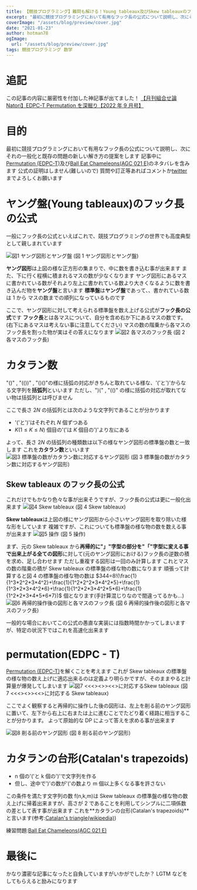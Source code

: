 ```yaml
---
title: 【競技プログラミング】難問も解ける！Young tableaux及びSkew tableauxのフック長の公式と数え上げ問題への適用
excerpt: "最初に競技プログラミングにおいて有用なフック長の公式について説明し、次にそれの一般化と既存の問題の新しい解き方の提案をします"
coverImage: "/assets/blog/preview/cover.jpg"
date: "2021-01-23"
author: hotman78
ogImage:
  url: "/assets/blog/preview/cover.jpg"
tags: 競技プログラミング 数学
---
```


# 追記

この記事の内容に厳密性を付加した神記事が出てました！
[【月刊組合せ論 Natori】EDPC-T Permutation を深掘り【2022 年 9 月号】](https://hackmd.io/@koboshi/B1mU5by25)

# 目的

最初に競技プログラミングにおいて有用なフック長の公式について説明し、次にそれの一般化と既存の問題の新しい解き方の提案をします
記事中に[Permutation (EDPC-T)](https://atcoder.jp/contests/dp/tasks/dp_t)及び[Ball Eat Chameleons(AGC 021 E)](https://atcoder.jp/contests/agc021/tasks/agc021_e)のネタバレを含みます
公式の証明はしません(難しいので)
質問や訂正等あればコメントか[twitter](https://twitter.com/hotmanww)までよろしくお願います

# ヤング盤(Young tableaux)のフック長の公式

一般にフック長の公式といえばこれで、競技プログラミングの世界でも高度典型として親しまれています

![図1 ヤング図形とヤング盤](https://qiita-image-store.s3.ap-northeast-1.amazonaws.com/0/68551/4aae9d95-3298-d53b-b087-35e95ebfe21d.png)
(図 1 ヤング図形とヤング盤)

**ヤング図形**は上図の様な正方形の集まりで、中に数を書き込む事が出来ます
また、下に行く程横に積まれるマスの数が少なくなります
ヤング図形にあるマスに書かれている数がそれより左上に書かれている数より大きくなるように数を書き込んだ物を**ヤング盤**と言います
**標準盤**は**ヤング盤**であって、、書かれている数は $1$ から マスの数までの順列になっているものです

ここで、ヤング図形に対して考えられる標準盤を数え上げる公式が**フック長の公式**です
**フック長**とは各マスについて、自分を含め右か下にあるマスの数です。(右下にあるマスは考えない事に注意してください)
マスの数の階乗から各マスのフック長を割った物が実はその答えになります
![図2 各マスのフック長](https://qiita-image-store.s3.ap-northeast-1.amazonaws.com/0/68551/57b2f135-87d2-78f8-a4aa-41ce908b8852.png)
(図 2 各マスのフック長)

# カタラン数

"()" , "(())" , "()()"の様に括弧の対応がきちんと取れている様な、'('と')'からなる文字列を**括弧列**といいます
ただし、")(" , "(()" の様に括弧の対応が取れてない物は括弧列とは呼びません

ここで長さ $2N$ の括弧列とは次のような文字列であることが分かります

- '('と')'はそれぞれ $N$ 個ずつある
- $K(1\leq K \leq N)$ 個目の'('は $K$ 個目の')'より左にある

よって、長さ $2N$ の括弧列の種類数は以下の様なヤング図形の標準盤の数と一致します
これを**カタラン数**といいます
![図3 標準盤の数がカタラン数に対応するヤング図形](https://qiita-image-store.s3.ap-northeast-1.amazonaws.com/0/68551/27478c87-7273-af7e-87f0-70d747623839.png)
(図 3 標準盤の数がカタラン数に対応するヤング図形)

## Skew tableaux のフック長の公式

これだけでもかなり色々な事が出来そうですが、フック長の公式は更に一般化出来ます
![図4 Skew tableaux](https://qiita-image-store.s3.ap-northeast-1.amazonaws.com/0/68551/1eb33836-bea4-e171-1625-a69394a5e942.png)
(図 4 Skew tableaux)

**Skew tableaux**は上図の様にヤング図形から小さいヤング図形を取り除いた様な形をしています
複雑ですが、これについても標準盤の様な物の数を数える事が出来ます
![図5 操作](https://qiita-image-store.s3.ap-northeast-1.amazonaws.com/0/68551/ddcd7902-0af2-ae54-3f25-4928c6cd4a8d.png)
(図 5 操作)

まず、元の Skew tableaux から**再帰的に"」"字型の部分を"「"字型に変える事で出来上がる全ての図形**に対して(元のヤング図形における)フック長の逆数の積を求め、足し合わせます
ただし重複する図形は一回のみ計算します
これとマスの数の階乗の積が Skew tableaux の標準盤の様な物の数になります
頑張って計算すると図 4 の標準盤の様な物の数は $344=8!(\frac{1}{1^3*2^2*3*4^2}+\frac{1}{1^2*2^2*3*4^2*5}+\frac{1}{1^3*2*3*4^2*6}+\frac{1}{1^2*2*3*4^2*5*6}+\frac{1}{1^2*2*3*4*5*6*7})$ 個となります(手計算混じりなので間違ってるかも...)
![図6 再帰的操作後の図形と各マスのフック長](https://qiita-image-store.s3.ap-northeast-1.amazonaws.com/0/68551/ac4100ae-a2f4-b96c-7979-6085dee5fe42.png)
(図 6 再帰的操作後の図形と各マスのフック長)

一般的な場合においてこの公式の愚直な実装には指数時間かかってしまいますが、特定の状況下ではこれを高速化出来ます

# permutation(EDPC - T)

[Permutation (EDPC-T)](https://atcoder.jp/contests/dp/tasks/dp_t)を解くことを考えます
これが Skew tableaux の標準盤の様な物の数え上げに適応出来るのは定義より明らかですが、そのままやると計算量が爆発してしまいます
![図7 <<<><>><<>に対応するSkew tableaux](https://qiita-image-store.s3.ap-northeast-1.amazonaws.com/0/68551/51855300-5c29-ae48-2007-ba01acc14d9f.png)
(図 7 <<<><>><<>に対応する Skew tableaux)

ここでよく観察すると再帰的に操作した後の図形は、左上を削る前のヤング図形に置いて、左下から右上に右または上に進むことでたどり着く経路に相当することが分かります。
よって原始的な DP によって答えを求める事が出来ます

![図8 削る前のヤング図形](https://qiita-image-store.s3.ap-northeast-1.amazonaws.com/0/68551/c1c303e6-3d02-d4f6-fb0d-1884d41ee610.png)
(図 8 削る前のヤング図形)

# カタランの台形(Catalan's trapezoids)

- n 個の'('と k 個の')'で文字列を作る
- 但し、途中で')'の数が'('の数より m 個以上多くなる事を許さない

この条件を満たす文字列の数 f(n,k,m)は Skew tableaux の標準盤の様な物の数え上げに帰着出来ますが、高さが 2 であることを利用してシンプルに二項係数の差として表す事が出来ます
これを**カタランの台形(Catalan's trapezoids)**と言います(参考:[Catalan's triangle(wikipedia)](https://en.wikipedia.org/wiki/Catalan%27s_triangle))

練習問題:[Ball Eat Chameleons(AGC 021 E)](https://atcoder.jp/contests/agc021/tasks/agc021_e)

# 最後に

かなり濃密な記事になったと自負していますがいかがでしたか？
LGTM などをしてもらえると励みになります
